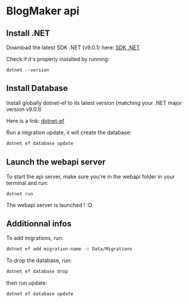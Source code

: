 # BlogMaker api

## Install .NET

Download the latest SDK .NET (v9.0.1) here: [SDK .NET](https://dotnet.microsoft.com/fr-fr/download)

Check if it's properly installed by running:

```
dotnet --version
```

## Install Database

Install globally dotnet-ef to its latest version (matching your .NET major version v9.0.1)

Here is a link: [dotnet-ef](https://www.nuget.org/packages/dotnet-ef)

Run a migration update, it will create the database:

```bash
dotnet ef database update
```

## Launch the webapi server

To start the api server, make sure you're in the webapi folder in your terminal and run:

```
dotnet run
```

The webapi server is launched ! :D

## Additionnal infos

To add migrations, run:

```bash
dotnet ef add migration-name -o Data/Migrations
```

To drop the database, run:

```bash
dotnet ef database drop
```

then run update:

```bash
dotnet ef database update
```
